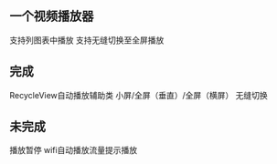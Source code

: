 ##  一个视频播放器
支持列图表中播放
支持无缝切换至全屏播放

## 完成
RecycleView自动播放辅助类
小屏/全屏（垂直）/全屏（横屏） 无缝切换


## 未完成
播放暂停
wifi自动播放流量提示播放